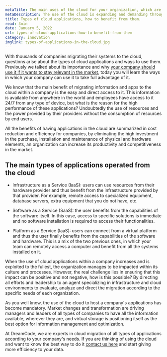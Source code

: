 ```yaml
---
metaTitle: The main uses of the cloud for your organization, which are they and how to benefit from them.
metaDescription: The use of the cloud is expanding and demanding throughout the world's companies, but how to use it effectively?
title: Types of cloud applications, how to benefit from them.
read: 3min
date: January 5, 2022
url: types-of-cloud-applications-how-to-benefit-from-them
category: innovation
imglink: types-of-applications-in-the-cloud.jpg
---
```


With thousands of companies migrating their systems to the cloud, questions arise about the types of cloud applications and ways to use them. Previously we talked about its importance and why [your company should use it if it wants to stay relevant in the market](https://www.dreamcodesoft.com/the-growing-need-for-cloud-systems), today you will learn the ways in which your company can use it to take full advantage of it.

We know that the main benefit of migrating information and apps to the cloud within a company is the easy and direct access to it. This information is available from anywhere in the world and employees have access to it 24/7 from any type of device, but what is the reason for the high performance of these applications? Undoubtedly the use of resources and the power provided by their providers without the consumption of resources by end users.

All the benefits of having applications in the cloud are summarized in cost reduction and efficiency for companies, by eliminating the high investment in the purchase, installation and maintenance of physical and hardware elements, an organization can increase its productivity and competitiveness in the market.

## The main types of applications operated from the cloud

- Infrastructure as a Service (IaaS): users can use resources from their hardware provider and thus benefit from the infrastructure provided by that provider. For example, remote access to specialized equipment, database servers, extra equipment that you do not have, etc.

- Software as a Service (SaaS): the user benefits from the capabilities of the software itself. In this case, access to specific solutions is immediate and no software installation is required to access their functionalities.

- Platform as a Service (IaaS): users can connect from a virtual platform and thus the user finally benefits from the capabilities of the software and hardware. This is a mix of the two previous ones, in which your team can remotely access a computer and benefit from all the systems installed on it.

When the use of cloud applications within a company increases and is exploited to the fullest, the organization manages to be impacted within its culture and processes. However, the real challenge lies in ensuring that this impact can be positive and not negative, how is this possible? By directing all efforts and leadership to an agent specializing in infrastructure and cloud environments to evaluate, analyze and direct the migration according to the specific needs of each organization.

As you well know, the use of the cloud to host a company's applications has become mandatory. Market changes and transformation are driving managers and leaders of all types of companies to have all the information available, wherever they are, and virtual storage is positioning itself as the best option for information management and optimization.

At DreamCode, we are experts in cloud migration of all types of applications according to your company's needs. If you are thinking of using the cloud and want to know the best way to do it [contact us here](https://www.dreamcodesoft.com/contact) and start giving more efficiency to your data.